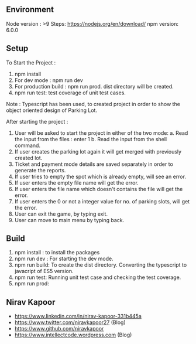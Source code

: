 ## Environment

Node version : >9
Steps: https://nodejs.org/en/download/
npm version: 6.0.0

## Setup

To Start the Project :
1. npm install
2. For dev mode : npm run dev
3. For production build : npm run prod. dist directory will be created.
4. npm run test: test coverage of unit test cases.

Note : Typescript has been used, to created project in order to show the object oriented design of Parking Lot.

After starting the project :

1. User will be asked to start the project in either of the two mode:
    a. Read the input from the files : enter 1
    b. Read the input from the shell command.
2. If user creates the parking lot again it will get merged with previously created lot.
3. Ticket and payment mode details are saved separately in order to generate the reports.
4. If user tries to empty the spot which is already empty, will see an error.
5. If user enters the empty file name will get the error.
6. If user enters the file name which doesn't contains the file will get the error.
7. If user enters the 0 or not a integer value for no. of parking slots, will get the error.
8. User can exit the game, by typing exit.
9. User can move to main menu by typing back.

## Build

1. npm install : to install the packages
2. npm run dev : For starting the dev mode.
3. npm run build: To create the dist directory. Converting the typescript to javacript of ES5 version.
4. npm run test: Running unit test case and checking the test coverage.
4. npm run prod:

## Nirav Kapoor

* https://www.linkedin.com/in/nirav-kapoor-331b445a
* https://www.twitter.com/niravkapoor27  (Blog)
* https://www.github.com/niravkapoor 
* https://www.intellectcode.wordpress.com  (Blog)
